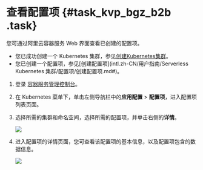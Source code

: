 # 查看配置项 {#task_kvp_bgz_b2b .task}

您可通过阿里云容器服务 Web 界面查看已创建的配置项。

-   您已成功创建一个 Kubernetes 集群，参见[创建Kubernetes集群](intl.zh-CN/用户指南/Kubernetes集群/集群管理/创建Kubernetes集群.md#)。
-   您已创建一个配置项，参见[创建配置项](intl.zh-CN/用户指南/Serverless Kubernetes 集群/配置项/创建配置项.md#)。

1.  登录 [容器服务管理控制台](https://cs.console.aliyun.com/)。 
2.  在 Kubernetes 菜单下，单击左侧导航栏中的**应用配置** \> **配置项**，进入配置项列表页面。 
3.  选择所需的集群和命名空间，选择所需的配置项，并单击右侧的**详情**。 

    ![](http://static-aliyun-doc.oss-cn-hangzhou.aliyuncs.com/assets/img/136652/156035353240651_zh-CN.png)

4.  进入配置项的详情页面，您可查看该配置项的基本信息，以及配置项包含的数据信息。 

    ![](http://static-aliyun-doc.oss-cn-hangzhou.aliyuncs.com/assets/img/136652/156035353340653_zh-CN.png)


